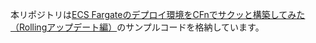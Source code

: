 本リポジトリは[ECS Fargateのデプロイ環境をCFnでサクッと構築してみた（Rollingアップデート編）]( https://dev.classmethod.jp/etc/ecs-fargate-rolling-update-demo/)のサンプルコードを格納しています。
